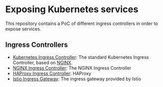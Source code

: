 # Exposing Kubernetes services

This repository contains a PoC of different ingress controllers in order to expose services.

## Ingress Controllers

 - [Kubernetes Ingress Controller](k8s-ingress-controller): The standard Kubernetes Ingress Controller, based on [NGINX](https://github.com/kubernetes/ingress-nginx).
 - [NGINX Ingress Controller](nginx-ingress-controller): The NGINX Ingress Controller
 - [HAProxy Ingress Controller](haproxy-ingress-controller): HAProxy
 - [Istio Ingress Gateway](istio-ingress-gateway): The ingress gateway provided by Istio
